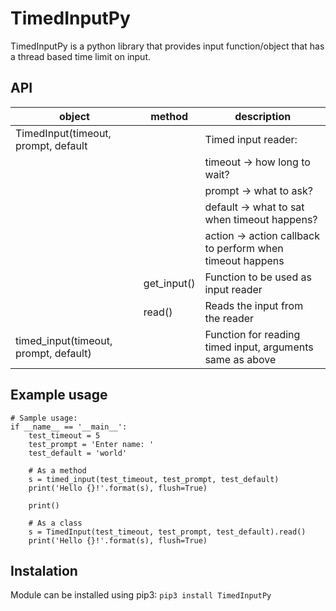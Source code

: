 # TimedInputPy

TimedInputPy is a python library that provides input function/object that has a
thread based time limit on input.

## API

|object|method|description|
|-----|-----|-----|
|TimedInput(timeout, prompt, default||Timed input reader:|
|||timeout -> how long to wait?|
|||prompt -> what to ask?|
|||default -> what to sat when timeout happens?|
|||action -> action callback to perform when timeout happens|
||get_input()|Function to be used as input reader|
||read()|Reads the input from the reader|
|timed_input(timeout, prompt, default)|| Function for reading timed input, arguments same as above|

## Example usage
```
# Sample usage:
if __name__ == '__main__':
    test_timeout = 5
    test_prompt = 'Enter name: '
    test_default = 'world'

    # As a method
    s = timed_input(test_timeout, test_prompt, test_default)
    print('Hello {}!'.format(s), flush=True)

    print()

    # As a class
    s = TimedInput(test_timeout, test_prompt, test_default).read()
    print('Hello {}!'.format(s), flush=True)
```

## Instalation
Module can be installed using pip3:
`pip3 install TimedInputPy`
